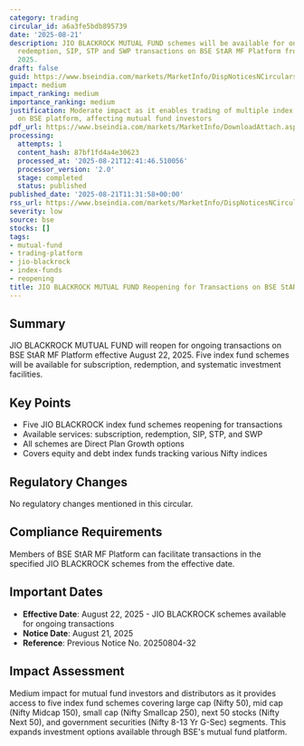 ```yaml
---
category: trading
circular_id: a6a3fe5bdb895739
date: '2025-08-21'
description: JIO BLACKROCK MUTUAL FUND schemes will be available for ongoing subscription,
  redemption, SIP, STP and SWP transactions on BSE StAR MF Platform from August 22,
  2025.
draft: false
guid: https://www.bseindia.com/markets/MarketInfo/DispNoticesNCirculars.aspx?Noticeid={423B85A2-8ABE-49F7-9D4E-85636B1E57C1}&noticeno=20250821-24&dt=08/21/2025&icount=24&totcount=28&flag=0
impact: medium
impact_ranking: medium
importance_ranking: medium
justification: Moderate impact as it enables trading of multiple index fund schemes
  on BSE platform, affecting mutual fund investors
pdf_url: https://www.bseindia.com/markets/MarketInfo/DownloadAttach.aspx?id=20250821-24&attachedId=
processing:
  attempts: 1
  content_hash: 87bf1fd4a4e30623
  processed_at: '2025-08-21T12:41:46.510056'
  processor_version: '2.0'
  stage: completed
  status: published
published_date: '2025-08-21T11:31:58+00:00'
rss_url: https://www.bseindia.com/markets/MarketInfo/DispNoticesNCirculars.aspx?Noticeid={423B85A2-8ABE-49F7-9D4E-85636B1E57C1}&noticeno=20250821-24&dt=08/21/2025&icount=24&totcount=28&flag=0
severity: low
source: bse
stocks: []
tags:
- mutual-fund
- trading-platform
- jio-blackrock
- index-funds
- reopening
title: JIO BLACKROCK MUTUAL FUND Reopening for Transactions on BSE StAR MF Platform
---
```


## Summary

JIO BLACKROCK MUTUAL FUND will reopen for ongoing transactions on BSE StAR MF Platform effective August 22, 2025. Five index fund schemes will be available for subscription, redemption, and systematic investment facilities.

## Key Points

- Five JIO BLACKROCK index fund schemes reopening for transactions
- Available services: subscription, redemption, SIP, STP, and SWP
- All schemes are Direct Plan Growth options
- Covers equity and debt index funds tracking various Nifty indices

## Regulatory Changes

No regulatory changes mentioned in this circular.

## Compliance Requirements

Members of BSE StAR MF Platform can facilitate transactions in the specified JIO BLACKROCK schemes from the effective date.

## Important Dates

- **Effective Date**: August 22, 2025 - JIO BLACKROCK schemes available for ongoing transactions
- **Notice Date**: August 21, 2025
- **Reference**: Previous Notice No. 20250804-32

## Impact Assessment

Medium impact for mutual fund investors and distributors as it provides access to five index fund schemes covering large cap (Nifty 50), mid cap (Nifty Midcap 150), small cap (Nifty Smallcap 250), next 50 stocks (Nifty Next 50), and government securities (Nifty 8-13 Yr G-Sec) segments. This expands investment options available through BSE's mutual fund platform.